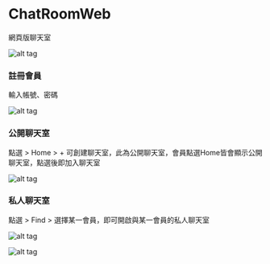 ﻿# ChatRoomWeb
 
 網頁版聊天室
 
 ![alt tag](https://user-images.githubusercontent.com/29221155/102007159-907a7a80-3d61-11eb-843b-28102fe5dfd8.png)
 
### 註冊會員
輸入帳號、密碼

![alt tag](https://user-images.githubusercontent.com/29221155/102007219-07177800-3d62-11eb-921a-cca1c0406b2b.png)

### 公開聊天室
點選 > Home > + 可創建聊天室，此為公開聊天室，會員點選Home皆會顯示公開聊天室，點選後即加入聊天室

![alt tag](https://user-images.githubusercontent.com/29221155/102007227-1696c100-3d62-11eb-9ee0-9e9493e29cc9.png)

### 私人聊天室
點選 > Find > 選擇某一會員，即可開啟與某一會員的私人聊天室

![alt tag](https://user-images.githubusercontent.com/29221155/102007232-21e9ec80-3d62-11eb-96bf-50c1b886c0c1.png)

![alt tag](https://user-images.githubusercontent.com/29221155/102007235-2910fa80-3d62-11eb-81a6-f178503ac67d.png)
